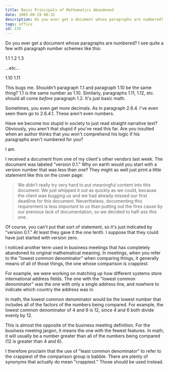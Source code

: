 ```yaml
---
title: Basic Principals of Mathematics Abandoned
date: 2005-08-19 06:32
description: Do you ever get a document whose paragraphs are numbered?  I see quite a few with paragraph number schemes like this, and it's irritating as shit.
tags: office
id: 135
---
```

Do you ever get a document whose paragraphs are numbered?  I see quite a few with paragraph number schemes like this:

1.1
1.2
1.3

...etc...

1.10
1.11

This bugs me.  Shouldn't paragraph 1.1 and paragraph 1.10 be the same thing?  1.1 is the same number as 1.10.  Similarly, paragraphs 1.11, 1.12, etc. should all come *before* paragraph 1.2.  It's just basic math.

Sometimes, you even get more decimals.  As in paragraph 2.6.4.  I've even seen them go to 2.6.4.1.  These aren't even numbers.

Have we become too stupid in society to just read straight narrative text?  Obviously, you aren't that stupid if you've read this far.  Are you insulted when an author thinks that you won't comprehend his logic if his paragraphs aren't numbered for you?

I am.

I received a document from one of my client's other vendors last week.  The document was labeled "version 0.1."  Why on earth would you start with a version number that was less than one?  They might as well just print a little statement like this on the cover page:

<blockquote>We didn't really try very hard to put meaningful content into this document.  We just whipped it out as quickly as we could, because the client was bugging us and we had already missed our first deadline for this document.  Nevertheless, documenting this requirement is less important to us than putting out the fires cause by our previous lack of documentation, so we decided to half-ass this one.</blockquote>

Of course, you can't put that sort of statement, so it's just indicated by "version 0.1."  At least they gave it the one tenth.  I suppose that they could have just started with version zero.

I noticed another term used in business meetings that has completely abandoned its original mathematical meaning.  In meetings, when you refer to the "lowest common denominator" when comparing things, it generally means of all of those things, the one whose comparison is crappiest.

For example, we were working on matching up how different systems store international address fields.  The one with the "lowest common denominator" was the one with only a single address line, and nowhere to indicate which country the address was in.

In math, the lowest common denominator would be the lowest number that includes all of the factors of the numbers being compared.  For example, the lowest common denominator of 4 and 6 is 12, since 4 and 6 both divide evenly by 12.

This is almost the opposite of the business meeting definition.  For the business meeting jargon, it means the one with the fewest features.  In math, it will usually be a number greater than all of the numbers being compared (12 is greater than 4 and 6).  

I therefore proclaim that the use of "least common denominator" to refer to the crappiest of the comparison group is babble.  There are plenty of synonyms that actually do mean "crappiest."  Those should be used instead.
